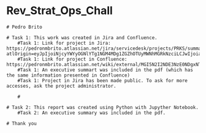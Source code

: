 # Rev_Strat_Ops_Chall
    # Pedro Brito

    # Task 1: This work was created in Jira and Confluence. 
        #Task 1: Link for project in Jira: https://pedronmbrito.atlassian.net/jira/servicedesk/projects/PRKS/summary?atlOrigin=eyJpIjoiNjcyYWYyOGNlYTg1NGM4MDg1ZGZhOTUyMWNhMGRkNzciLCJwIjoiaiJ9
        #Task 1: Link for project in Confluence: https://pedronmbrito.atlassian.net/wiki/external/MGI5N2I2NDE3NzE0NDgxNThiMTc1ZjgwNDRjYTZlYmQ
        #Task 1: An executive summart was included in the pdf (which has the same information presented in Confluence)
        #Task 1: Project in Jira has been made public. To ask for more accesses, ask the project administrator. 

        #

    # Task 2: This report was created using Python with Jupyther Notebook.
        #Task 2: An executive summary was included in the pdf.

    # Thank you
